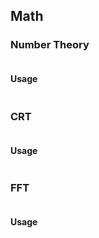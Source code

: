 ## Math

### Number Theory

```cpp file=../math/number_theory.cc
```

#### Usage

```cpp file=../math/number_theory.test.cc
```

### CRT

```cpp file=../math/crt.cc
```

#### Usage

```cpp file=../math/crt.test.cc
```

### FFT

```cpp file=../math/fft.cc
```

#### Usage

```cpp file=../math/fft.test.cc
```


